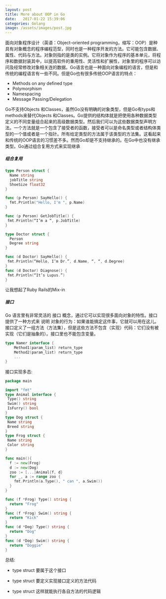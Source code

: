 ```yaml
---
layout: post
title: More about OOP in Go
date:   2017-01-22 15:39:06
categories: Golang
image: /assets/images/post.jpg
---
```


面向对象程序设计（英语：Object-oriented programming，缩写：OOP）是种具有对象概念的程序编程范型，同时也是一种程序开发的方法。它可能包含数据、属性、代码与方法。对象则指的是类的实例。它将对象作为程序的基本单元，将程序和数据封装其中，以提高软件的重用性、灵活性和扩展性，对象里的程序可以访问及经常修改对象相关连的数据。Go语言也是一种面向对象编程的语言，但是和传统的编程语言有一些不同。但是Go也有很多传统OOP语言的特点：

+ Methods on any defined type
+ Polymorphism
+ Namespacing
+ Message Passing/Delegation

Go不支持Objects 和Classes，虽然Go没有明确的对象类型，但是Go有typs和methods来替代Objects 和Classes。Go提供的结构体就是把使用各种数据类型定义的不同变量组合起来的高级数据类型。然后我们可以为这些数据类型声明方法。一个方法就是一个包含了接受者的函数，接受者可以是命名类型或者结构体类型的一个值或者是一个指针。所有给定类型的方法属于该类型的方法集。这看起来和传统的OOP语言的习惯差不多。然而Go却是不支持继承的。在Go中也没有继承类型。Go通过组合复用方式来实现继承

##### 组合复用

```go
type Person struct {
  Name string
  jobTitle string
  ShoeSize float32
}

func (p Person) SayHello() {
  fmt.Println("Hello, I'm ", p.Name)
}

func (p Person) GetJobTitle() {
 fmt.Println(“I’m a “, p.JobTitle)
}

type Doctor struct {
  Person
  Degree string
}

func (d Doctor) SayHello() {
 fmt.Println(“Hello, I’m Dr.”, d.Name, “, “, d.Degree)
}
func (d Doctor) Diagnose() {
 fmt.Println(“It’s Lupus.”)
}
```

让我想起了Ruby Rails的Mix-in

##### 接口

Go 语言里有非常灵活的 接口 概念，通过它可以实现很多面向对象的特性。接口提供了一种方式来 说明 对象的行为：如果谁能搞定这件事，它就可以用在这儿。
接口定义了一组方法（方法集），但是这些方法不包含（实现）代码：它们没有被实现（它们是抽象的）。接口里也不能包含变量。

```go
type Namer interface {
    Method1(param_list) return_type
    Method2(param_list) return_type
    ...
}
```

接口实现多态:

```go
package main

import "fmt"
type Animal interface {
 Type() string
 Swim() string
 IsFurry() bool
}
type Dog struct {
 Name string
 Breed string
}
type Frog struct {
 Name string
 Color string
}

func main(){
  f := new(Frog)
  d := new(Dog)
  zoo := [...]Animal{f, d}
  for _, a := range zoo {
    fmt.Println(a.Type(), " can ", a.Swim())
  }
}

func (f *Frog) Type() string {
  return "Frog"
}
func (f *Frog) Swim() string {
  return "Kick"
}
func (d *Dog) Type() string {
  return "Dog"
}
func (d *Dog) Swim() string {
  return "Doggie"
}

```

总结:

+ type struct 要属于这个接口

+ type struct 要定义实现接口定义的方法代码

+ type struct 这样就能执行各自方法的代码逻辑
